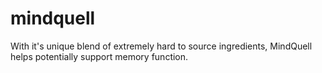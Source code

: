 # mindquell
With it's unique blend of extremely hard to source ingredients, MindQuell helps potentially support memory function. 
